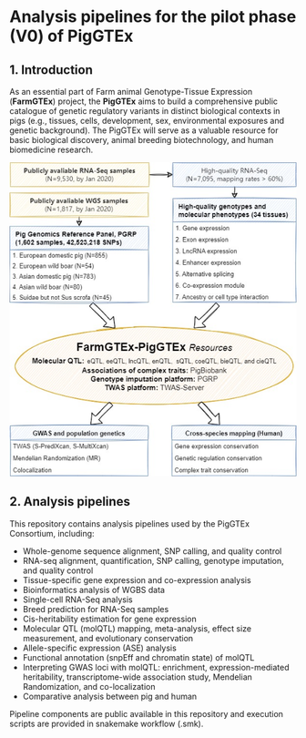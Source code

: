 # Analysis pipelines for the pilot phase (V0) of PigGTEx 

## 1. Introduction

As an essential part of Farm animal Genotype-Tissue Expression (**FarmGTEx**) project, the **PigGTEx** aims to build a comprehensive public catalogue of genetic regulatory variants in distinct biological contexts in pigs (e.g., tissues, cells, development, sex, environmental exposures and genetic background). The PigGTEx will serve as a valuable resource for basic biological discovery, animal breeding biotechnology, and human biomedicine research.



![PigGTEx-pipeline-V1.1](https://raw.githubusercontent.com/FarmGTEx/PigGTEx-Pipeline-v0/master/PigGTEx-pipeline-V1.1.jpg)



## 2. Analysis pipelines

This repository contains analysis pipelines used by the PigGTEx Consortium, including:

- Whole-genome sequence alignment, SNP calling, and quality control
- RNA-seq alignment, quantification, SNP calling, genotype imputation, and quality control
- Tissue-specific gene expression and co-expression analysis
- Bioinformatics analysis of WGBS data
- Single-cell RNA-Seq analysis
- Breed prediction for RNA-Seq samples
- Cis-heritability estimation for gene expression
- Molecular QTL (molQTL) mapping, meta-analysis, effect size measurement, and evolutionary conservation
- Allele-specific expression (ASE) analysis
- Functional annotation (snpEff and chromatin state) of molQTL
- Interpreting GWAS loci with molQTL: enrichment, expression-mediated heritability, transcriptome-wide association study, Mendelian Randomization, and co-localization
- Comparative analysis between pig and human



Pipeline components are public available in this repository and execution scripts are provided in snakemake workflow (.smk). 
